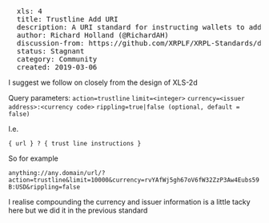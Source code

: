 <pre>
  xls: 4
  title: Trustline Add URI
  description: A URI standard for instructing wallets to add trustlines following the design of XLS-2d
  author: Richard Holland (@RichardAH)
  discussion-from: https://github.com/XRPLF/XRPL-Standards/discussions/25
  status: Stagnant
  category: Community
  created: 2019-03-06
</pre>

I suggest we follow on closely from the design of XLS-2d

Query parameters:
`action=trustline`
`limit=<integer>`
`currency=<issuer address>:<currency code>`
`rippling=true|false (optional, default = false)`

I.e.

`{ url } ? { trust line instructions }`

So for example

`anything://any.domain/url/?action=trustline&limit=10000&currency=rvYAfWj5gh67oV6fW32ZzP3Aw4Eubs59B:USD&rippling=false`

I realise compounding the currency and issuer information is a little tacky here but we did it in the previous standard